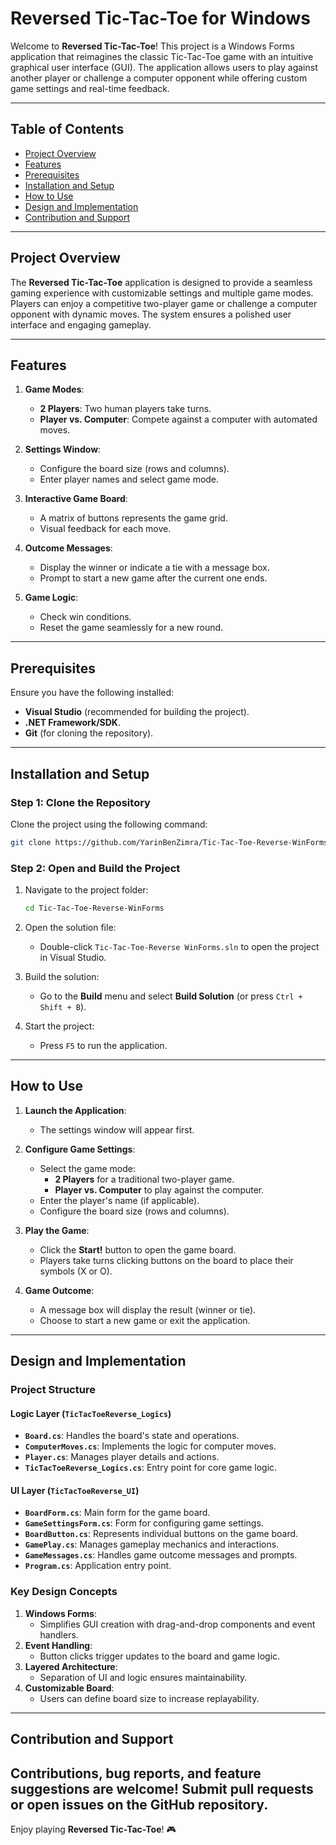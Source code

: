 # Reversed Tic-Tac-Toe for Windows

Welcome to **Reversed Tic-Tac-Toe**! This project is a Windows Forms application that reimagines the classic Tic-Tac-Toe game with an intuitive graphical user interface (GUI). The application allows users to play against another player or challenge a computer opponent while offering custom game settings and real-time feedback.

---

## Table of Contents

- [Project Overview](#project-overview)
- [Features](#features)
- [Prerequisites](#prerequisites)
- [Installation and Setup](#installation-and-setup)
- [How to Use](#how-to-use)
- [Design and Implementation](#design-and-implementation)
- [Contribution and Support](#contribution-and-support)
---

## Project Overview

The **Reversed Tic-Tac-Toe** application is designed to provide a seamless gaming experience with customizable settings and multiple game modes. Players can enjoy a competitive two-player game or challenge a computer opponent with dynamic moves. The system ensures a polished user interface and engaging gameplay.

---

## Features

1. **Game Modes**:
   - **2 Players**: Two human players take turns.
   - **Player vs. Computer**: Compete against a computer with automated moves.

2. **Settings Window**:
   - Configure the board size (rows and columns).
   - Enter player names and select game mode.

3. **Interactive Game Board**:
   - A matrix of buttons represents the game grid.
   - Visual feedback for each move.

4. **Outcome Messages**:
   - Display the winner or indicate a tie with a message box.
   - Prompt to start a new game after the current one ends.

5. **Game Logic**:
   - Check win conditions.
   - Reset the game seamlessly for a new round.

---

## Prerequisites

Ensure you have the following installed:
- **Visual Studio** (recommended for building the project).
- **.NET Framework/SDK**.
- **Git** (for cloning the repository).

---

## Installation and Setup

### Step 1: Clone the Repository

Clone the project using the following command:

```bash
git clone https://github.com/YarinBenZimra/Tic-Tac-Toe-Reverse-WinForms.git
```

### Step 2: Open and Build the Project

1. Navigate to the project folder:
   ```bash
   cd Tic-Tac-Toe-Reverse-WinForms
   ```

2. Open the solution file:
   - Double-click `Tic-Tac-Toe-Reverse WinForms.sln` to open the project in Visual Studio.

3. Build the solution:
   - Go to the **Build** menu and select **Build Solution** (or press `Ctrl + Shift + B`).

4. Start the project:
   - Press `F5` to run the application.

---

## How to Use

1. **Launch the Application**:
   - The settings window will appear first.

2. **Configure Game Settings**:
   - Select the game mode:
     - **2 Players** for a traditional two-player game.
     - **Player vs. Computer** to play against the computer.
   - Enter the player's name (if applicable).
   - Configure the board size (rows and columns).

3. **Play the Game**:
   - Click the **Start!** button to open the game board.
   - Players take turns clicking buttons on the board to place their symbols (X or O).

4. **Game Outcome**:
   - A message box will display the result (winner or tie).
   - Choose to start a new game or exit the application.

---

## Design and Implementation

### Project Structure

#### Logic Layer (`TicTacToeReverse_Logics`)
- **`Board.cs`**: Handles the board's state and operations.
- **`ComputerMoves.cs`**: Implements the logic for computer moves.
- **`Player.cs`**: Manages player details and actions.
- **`TicTacToeReverse_Logics.cs`**: Entry point for core game logic.

#### UI Layer (`TicTacToeReverse_UI`)
- **`BoardForm.cs`**: Main form for the game board.
- **`GameSettingsForm.cs`**: Form for configuring game settings.
- **`BoardButton.cs`**: Represents individual buttons on the game board.
- **`GamePlay.cs`**: Manages gameplay mechanics and interactions.
- **`GameMessages.cs`**: Handles game outcome messages and prompts.
- **`Program.cs`**: Application entry point.

### Key Design Concepts
1. **Windows Forms**:
   - Simplifies GUI creation with drag-and-drop components and event handlers.
2. **Event Handling**:
   - Button clicks trigger updates to the board and game logic.
3. **Layered Architecture**:
   - Separation of UI and logic ensures maintainability.
4. **Customizable Board**:
   - Users can define board size to increase replayability.

---

## Contribution and Support

Contributions, bug reports, and feature suggestions are welcome! Submit pull requests or open issues on the GitHub repository.
---

Enjoy playing **Reversed Tic-Tac-Toe**! 🎮
